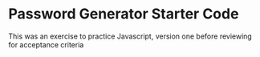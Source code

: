 # Password Generator Starter Code
This was an exercise to practice Javascript, version one before reviewing for acceptance criteria
